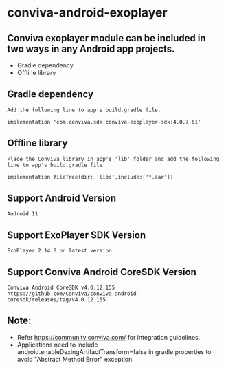 # conviva-android-exoplayer

## Conviva exoplayer module can be included in two ways in any Android app projects.

* Gradle dependency
* Offline library

## Gradle dependency
    Add the following line to app's build.gradle file.
    
    implementation 'com.conviva.sdk:conviva-exoplayer-sdk:4.0.7.61'
    
## Offline library
    Place the Conviva library in app's 'lib' folder and add the following line to app's build.gradle file.
    
    implementation fileTree(dir: 'libs',include:['*.aar'])

## Support Android Version    
    Android 11

## Support ExoPlayer SDK Version    
    ExoPlayer 2.14.0 on latest version

## Support Conviva Android CoreSDK Version
    Conviva Android CoreSDK v4.0.12.155
    https://github.com/Conviva/conviva-android-coresdk/releases/tag/v4.0.12.155

## Note:  

* Refer https://community.conviva.com/ for integration guidelines.
* Applications need to include android.enableDexingArtifactTransform=false in gradle.properties to avoid "Abstract Method Error" exception.
